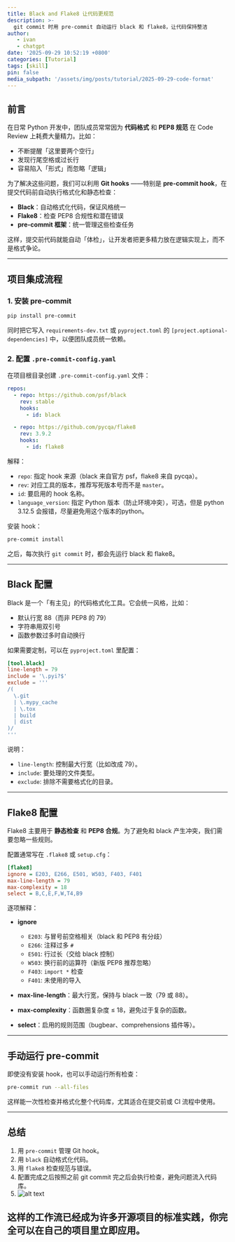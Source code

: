 ```yaml
---
title: Black and Flake8 让代码更规范
description: >-
  git commit 时用 pre-commit 自动运行 black 和 flake8，让代码保持整洁
author: 
   - ivan 
   - chatgpt
date: '2025-09-29 10:52:19 +0800'
categories: [Tutorial]
tags: [skill]
pin: false
media_subpath: '/assets/img/posts/tutorial/2025-09-29-code-format'
---
```


## 前言

在日常 Python 开发中，团队成员常常因为 **代码格式** 和 **PEP8 规范** 在 Code Review 上耗费大量精力。比如：

* 不断提醒「这里要两个空行」
* 发现行尾空格或过长行
* 容易陷入「形式」而忽略「逻辑」

为了解决这些问题，我们可以利用 **Git hooks** ——特别是 **pre-commit hook**，在提交代码前自动执行格式化和静态检查：

* **Black**：自动格式化代码，保证风格统一
* **Flake8**：检查 PEP8 合规性和潜在错误
* **pre-commit 框架**：统一管理这些检查任务

这样，提交前代码就能自动「体检」，让开发者把更多精力放在逻辑实现上，而不是格式争论。

---

## 项目集成流程

### 1. 安装 pre-commit

```bash
pip install pre-commit
```

同时把它写入 `requirements-dev.txt` 或 `pyproject.toml` 的 `[project.optional-dependencies]` 中，以便团队成员统一依赖。

### 2. 配置 `.pre-commit-config.yaml`

在项目根目录创建 `.pre-commit-config.yaml` 文件：

```yaml
repos:
  - repo: https://github.com/psf/black
    rev: stable
    hooks:
      - id: black

  - repo: https://github.com/pycqa/flake8
    rev: 3.9.2
    hooks:
      - id: flake8
```

解释：

* `repo`: 指定 hook 来源（black 来自官方 psf，flake8 来自 pycqa）。
* `rev`: 对应工具的版本，推荐写死版本号而不是 `master`。
* `id`: 要启用的 hook 名称。
* `language_version`: 指定 Python 版本（防止环境冲突），可选，但是 python 3.12.5 会报错，尽量避免用这个版本的python。

安装 hook：

```bash
pre-commit install
```

之后，每次执行 `git commit` 时，都会先运行 black 和 flake8。

---

## Black 配置

Black 是一个「有主见」的代码格式化工具。它会统一风格，比如：

* 默认行宽 88（而非 PEP8 的 79）
* 字符串用双引号
* 函数参数过多时自动换行

如果需要定制，可以在 `pyproject.toml` 里配置：

```toml
[tool.black]
line-length = 79
include = '\.pyi?$'
exclude = '''
/(
  \.git
  | \.mypy_cache
  | \.tox
  | build
  | dist
)/
'''
```

说明：

* `line-length`: 控制最大行宽（比如改成 79）。
* `include`: 要处理的文件类型。
* `exclude`: 排除不需要格式化的目录。

---

## Flake8 配置

Flake8 主要用于 **静态检查** 和 **PEP8 合规**。为了避免和 black 产生冲突，我们需要忽略一些规则。

配置通常写在 `.flake8` 或 `setup.cfg`：

```ini
[flake8]
ignore = E203, E266, E501, W503, F403, F401
max-line-length = 79
max-complexity = 18
select = B,C,E,F,W,T4,B9
```

逐项解释：

* **ignore**

  * `E203`: 与冒号前空格相关（black 和 PEP8 有分歧）
  * `E266`: 注释过多 `#`
  * `E501`: 行过长（交给 black 控制）
  * `W503`: 换行前的运算符（新版 PEP8 推荐忽略）
  * `F403`: `import *` 检查
  * `F401`: 未使用的导入

* **max-line-length**：最大行宽，保持与 black 一致（79 或 88）。

* **max-complexity**：函数圈复杂度 ≤ 18，避免过于复杂的函数。

* **select**：启用的规则范围（bugbear、comprehensions 插件等）。

---

## 手动运行 pre-commit

即使没有安装 hook，也可以手动运行所有检查：

```bash
pre-commit run --all-files
```

这样能一次性检查并格式化整个代码库，尤其适合在提交前或 CI 流程中使用。

---

## 总结

1. 用 `pre-commit` 管理 Git hook。
2. 用 `black` 自动格式化代码。
3. 用 `flake8` 检查规范与错误。
4. 配置完成之后按照之前 git commit 完之后会执行检查，避免问题流入代码库。
5. ![alt text](pipeline.png)

这样的工作流已经成为许多开源项目的标准实践，你完全可以在自己的项目里立即应用。
---
